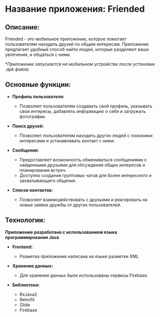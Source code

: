 
# Название приложения: Friended

## Описание:

Friended - это мобильное приложение, которое помогает пользователям находить друзей по общим интересам. Приложение предлагает удобный способ найти людей, которые разделяют ваши увлечения, и общаться с ними.

**Приложение запускается на мобильном устройстве после установки *.apk файла.**

## Основные функции:


- **Профиль пользователя:**
  - Позволяет пользователям создавать свой профиль, указывать свои интересы, добавлять информацию о себе и загружать фотографии.
    
 

- **Поиск друзей:**
  - Позволяет пользователям находить других людей с похожими интересами и устанавливать контакт с ними.


- **Сообщения:**
  - Предоставляет возможность обмениваться сообщениями с найденными друзьями для обсуждения общих интересов и планирования встреч.
  - Доступно создания групповых чатов для более интересного и захватывающего общения.

    
- **Список контактов:**
    - Позволяет взаимодействовать с друзьями и реагировать на новые заявки дружбы от других пользователей.

## Технологии:

  **Приложение разработано с использованием языка программирования Java**

- **Frontend:**
  - Разметка приложения написана на языке разметки XML

- **Хранение данных:**
  - Для хранения данных были использованы сервисы Firebase.
- **Библиотеки:**
  - RxJava2
  - Retrofit
  - Glide
  - Firebase
